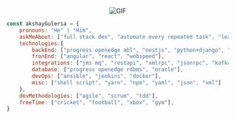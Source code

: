 <p align="center">
   <img alt="GIF" src="https://media.giphy.com/media/836HiJc7pgzy8iNXCn/giphy.gif" />
</p>

```javascript
const akshayGuleria = {
    pronouns: "He" | "Him",
    askMeAbout: ["full stack dev", "automate every repeated task", "learner for life"],
    technologies:{
        backEnd: ["progress openedge abl", "nestjs", "python+django", "ruby"],
        fronEnd: ["angular", "react", "webspeed"],
        integrations: ["jms mq", "restapi", "xmlrpc", "jsonrpc", "kafka", "openapi", "graphql", "jsonapi"],
        database: ["progress openedge rdbms", "oracle"],
        devOps: ["ansible", "jenkins", "docker"],
        misc: ["shell script", "yarn", "npm", "yaml", "json", "xml"]
    },
    devMethodologies: ["agile", "scrum", "tdd"],
    freeTime: ["cricket", "football", "xbox", "gym"],
}
```
<!--
**AkshayGuleria/akshayguleria** is a ✨ _special_ ✨ repository because its `README.md` (this file) appears on your GitHub profile.

Here are some ideas to get you started:

- 🔭 I’m currently working on ...
- 🌱 I’m currently learning ...
- 👯 I’m looking to collaborate on ...
- 🤔 I’m looking for help with ...
- 💬 Ask me about ...
- 📫 How to reach me: ...
- 😄 Pronouns: ...
- ⚡ Fun fact: ...
-->
